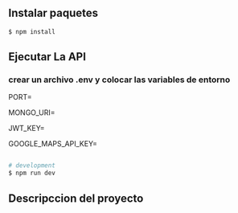 

## Instalar paquetes

```bash
$ npm install
```

## Ejecutar La API

### crear un archivo .env y colocar las variables de entorno 

PORT=

MONGO_URI=

JWT_KEY=

GOOGLE_MAPS_API_KEY=

```bash

# development
$ npm run dev


```

## Descripccion del proyecto
